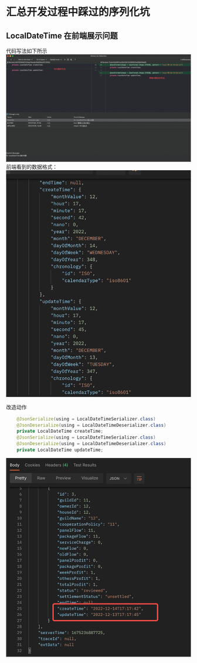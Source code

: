 # 汇总开发过程中踩过的序列化坑

## LocalDateTime 在前端展示问题
代码写法如下所示
![用法](../images/LocalDateTime序列化展示问题.jpg)
前端看到的数据格式：
![改造前](../images/改造前LoaclDateTime展示格式.png)

改造动作
```java
    @JsonSerialize(using = LocalDateTimeSerializer.class)
    @JsonDeserialize(using = LocalDateTimeDeserializer.class)
    private LocalDateTime createTime;
    @JsonSerialize(using = LocalDateTimeSerializer.class)
    @JsonDeserialize(using = LocalDateTimeDeserializer.class)
    private LocalDateTime updateTime;
```
![结果](../images/LocalDateTime%E5%BA%8F%E5%88%97%E5%8C%96%E9%97%AE%E9%A2%98%E5%A4%84%E7%90%86%E5%90%8E.png "改造后")

